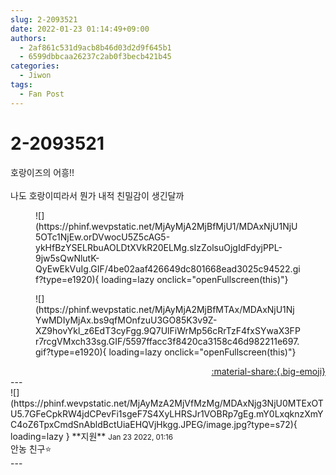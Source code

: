 ```yaml
---
slug: 2-2093521
date: 2022-01-23 01:14:49+09:00
authors:
  - 2af861c531d9acb8b46d03d2d9f645b1
  - 6599dbbcaa26237c2ab0f3becb421b45
categories:
  - Jiwon
tags:
  - Fan Post
---
```


# 2-2093521

<div class="post-container" markdown="1">
<div class="content-container md-sidebar__scrollwrap" markdown="1">

호랑이즈의 어흥!!<br><br>나도 호랑이띠라서 뭔가 내적 친밀감이 생긴달까
<figure markdown="1">
![](https://phinf.wevpstatic.net/MjAyMjA2MjBfMjU1/MDAxNjU1NjU5OTc1NjEw.orDVwocU5Z5cAG5-ykHfBzYSELRbuAOLDtXVkR20ELMg.sIzZolsuOjgIdFdyjPPL-9jw5sQwNlutK-QyEwEkVuIg.GIF/4be02aaf426649dc801668ead3025c94522.gif?type=e1920){ loading=lazy onclick="openFullscreen(this)"}
</figure>

<figure markdown="1">
![](https://phinf.wevpstatic.net/MjAyMjA2MjBfMTAx/MDAxNjU1NjYwMDIyMjAx.bs9qfMOnfzuU3GO85K3v9Z-XZ9hovYkl_z6EdT3cyFgg.9Q7UlFiWrMp56cRrTzF4fxSYwaX3FPr7rcgVMxch33sg.GIF/5597ffacc3f8420ca3158c46d982211e697.gif?type=e1920){ loading=lazy onclick="openFullscreen(this)"}
</figure>


</div>
</div>

<div style="text-align: right;" markdown="1">
<a href="https://weverse.io/fromis9/fanpost/2-2093521" style="text-align: right;">:material-share:{.big-emoji}</a>
</div>
---

<div class="comments-container md-sidebar__scrollwrap" markdown="1">
<div class="comment" markdown="1">
<div class='id-container' markdown="1">
![](https://phinf.wevpstatic.net/MjAyMzA2MjVfMzMg/MDAxNjg3NjU0MTExOTU5.7GFeCpkRW4jdCPevFi1sgeF7S4XyLHRSJr1VOBRp7gEg.mY0LxqknzXmYC4oZ6TpxCmdSnAbldBctUiaEHQVjHkgg.JPEG/image.jpg?type=s72){ loading=lazy }
**<span class="artist">지원</span>** <small>Jan 23 2022, 01:16</small><br>
</div>
<div class='comment-body' markdown="1">
안농 친구⭐️
</div>
</div>
</div>
---
